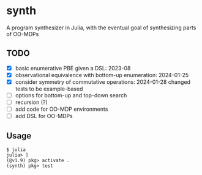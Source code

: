 # synth

A program synthesizer in Julia, with the eventual goal of synthesizing parts of OO-MDPs

## TODO

- [x] basic enumerative PBE given a DSL: 2023-08
- [x] observational equivalence with bottom-up enumeration: 2024-01-25
- [x] consider symmetry of commutative operations: 2024-01-28 changed tests to be example-based
- [ ] options for bottom-up and top-down search
- [ ] recursion (?)
- [ ] add code for OO-MDP environments
- [ ] add DSL for OO-MDPs

## Usage

```
$ julia
julia> ]
(@v1.9) pkg> activate .
(synth) pkg> test
```
